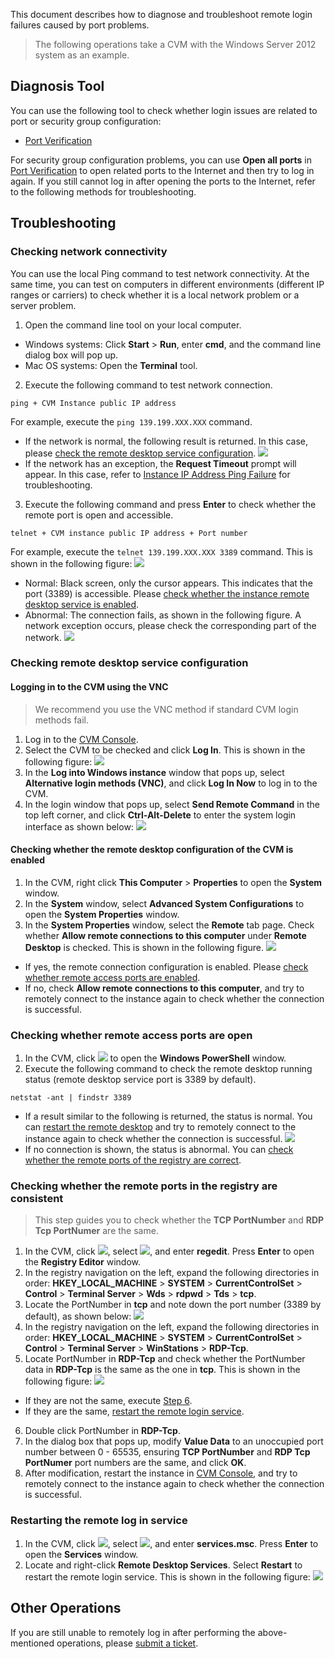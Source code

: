 This document describes how to diagnose and troubleshoot remote login failures caused by port problems.
> The following operations take a CVM with the Windows Server 2012 system as an example.
>

## Diagnosis Tool
You can use the following tool to check whether login issues are related to port or security group configuration:
- [Port Verification](https://console.cloud.tencent.com/vpc/helper) 

For security group configuration problems, you can use **Open all ports** in [Port Verification](https://console.cloud.tencent.com/vpc/helper) to open related ports to the Internet and then try to log in again. If you still cannot log in after opening the ports to the Internet, refer to the following methods for troubleshooting.

## Troubleshooting

### Checking network connectivity

You can use the local Ping command to test network connectivity. At the same time, you can test on computers in different environments (different IP ranges or carriers) to check whether it is a local network problem or a server problem.

1. Open the command line tool on your local computer.
 - Windows systems: Click **Start** > **Run**, enter **cmd**, and the command line dialog box will pop up.
 - Mac OS systems: Open the **Terminal** tool.
2. Execute the following command to test network connection.
```
ping + CVM Instance public IP address
```
For example, execute the `ping 139.199.XXX.XXX` command.
 - If the network is normal, the following result is returned. In this case, please [check the remote desktop service configuration](#F2).
![](https://main.qcloudimg.com/raw/52e6c15bc862dd7724643747ed8abcfb.png)
 - If the network has an exception, the **Request Timeout** prompt will appear. In this case, refer to [Instance IP Address Ping Failure](https://intl.cloud.tencent.com/document/product/213/14639) for troubleshooting.
3. Execute the following command and press **Enter** to check whether the remote port is open and accessible.
```
telnet + CVM instance public IP address + Port number
```
For example, execute the `telnet 139.199.XXX.XXX 3389` command. This is shown in the following figure:
![](//mc.qcloudimg.com/static/img/e18be3704977545d5c952d3a583f2ccc/image.png)
 - Normal: Black screen, only the cursor appears. This indicates that the port (3389) is accessible. Please [check whether the instance remote desktop service is enabled](#F2).
 - Abnormal: The connection fails, as shown in the following figure. A network exception occurs, please check the corresponding part of the network.
 ![](https://main.qcloudimg.com/raw/e3996140e2c1895d2ba2b1dfa637f998.png)
 
<span id = "F2"></span>
### Checking remote desktop service configuration

#### Logging in to the CVM using the VNC

> We recommend you use the VNC method if standard CVM login methods fail.
>
1. Log in to the [CVM Console](https://console.cloud.tencent.com/cvm).
2. Select the CVM to be checked and click **Log In**. This is shown in the following figure:
![](https://main.qcloudimg.com/raw/d9ccf04da21f4ac86d624742c87d5628.png)
3. In the **Log into Windows instance** window that pops up, select **Alternative login methods (VNC)**, and click **Log In Now** to log in to the CVM.
4. In the login window that pops up, select **Send Remote Command** in the top left corner, and click **Ctrl-Alt-Delete** to enter the system login interface as shown below:
![](https://main.qcloudimg.com/raw/5064251ea86085326e86884a1c13ef6b.png)

#### Checking whether the remote desktop configuration of the CVM is enabled

1. In the CVM, right click **This Computer** > **Properties** to open the **System** window.
2. In the **System** window, select **Advanced System Configurations** to open the **System Properties** window.
3. In the **System Properties** window, select the **Remote** tab page. Check whether **Allow remote connections to this computer** under **Remote Desktop** is checked. This is shown in the following figure.
![](https://main.qcloudimg.com/raw/2ee4d1abf5ebf351ed814d6644bc7d58.png)
 - If yes, the remote connection configuration is enabled. Please [check whether remote access ports are enabled](#F3).
 - If no, check **Allow remote connections to this computer**, and try to remotely connect to the instance again to check whether the connection is successful.

<span id = "F3"></span>
### Checking whether remote access ports are open

1. In the CVM, click <img src="https://main.qcloudimg.com/raw/f0c84862ef30956c201c3e7c85a26eec.png" style="margin: 0;"></img> to open the **Windows PowerShell** window.
2. Execute the following command to check the remote desktop running status (remote desktop service port is 3389 by default).
```
netstat -ant | findstr 3389
```
 - If a result similar to the following is returned, the status is normal. You can [restart the remote desktop](#F4) and try to remotely connect to the instance again to check whether the connection is successful.
![](https://main.qcloudimg.com/raw/5206af71e86f8126e9e6845bbeef21b2.png)
 - If no connection is shown, the status is abnormal. You can [check whether the remote ports of the registry are correct](#F5).

<span id = "F5"></span>
### Checking whether the remote ports in the registry are consistent

> This step guides you to check whether the **TCP PortNumber** and **RDP Tcp PortNumer** are the same.
>
1. In the CVM, click <img src="https://main.qcloudimg.com/raw/87d894e564b7e837d9f478298cf2e292.png" style="margin: 0;"></img>, select <img src="https://main.qcloudimg.com/raw/5b5e3abb2f39cb719a4119ba77b74447.png" style="margin: 0;"></img>, and enter **regedit**. Press **Enter** to open the **Registry Editor** window.
2. In the registry navigation on the left, expand the following directories in order: **HKEY_LOCAL_MACHINE** > **SYSTEM** > **CurrentControlSet** > **Control** > **Terminal Server** > **Wds** > **rdpwd** > **Tds** > **tcp**.
3. Locate the PortNumber in **tcp** and note down the port number (3389 by default), as shown below:
![](https://main.qcloudimg.com/raw/e67b696fd25b3355c9038f99a08b90be.png)
4. In the registry navigation on the left, expand the following directories in order: **HKEY_LOCAL_MACHINE** > **SYSTEM** > **CurrentControlSet** > **Control** > **Terminal Server** > **WinStations** > **RDP-Tcp**.
5. Locate PortNumber in **RDP-Tcp** and check whether the PortNumber data in **RDP-Tcp** is the same as the one in **tcp**. This is shown in the following figure:
![](https://main.qcloudimg.com/raw/8240dd43dcb3ca246caf3397e4a1e84f.png)
 - If they are not the same, execute [Step 6](#F5_step6).
 - If they are the same, [restart the remote login service](#F4).
6. Double click PortNumber in **RDP-Tcp**.
7. In the dialog box that pops up, modify **Value Data** to an unoccupied port number between 0 - 65535, ensuring **TCP PortNumber** and **RDP Tcp PortNumer** port numbers are the same, and click **OK**.
7. After modification, restart the instance in [CVM Console](https://console.cloud.tencent.com/cvm), and try to remotely connect to the instance again to check whether the connection is successful.


<span id = "F4"></span>
### Restarting the remote log in service

1. In the CVM, click <img src="https://main.qcloudimg.com/raw/87d894e564b7e837d9f478298cf2e292.png" style="margin: 0;"></img>, select <img src="https://main.qcloudimg.com/raw/5b5e3abb2f39cb719a4119ba77b74447.png" style="margin: 0;"></img>, and enter **services.msc**. Press **Enter** to open the **Services** window.
2. Locate and right-click **Remote Desktop Services**. Select **Restart** to restart the remote login service. This is shown in the following figure:
![](https://main.qcloudimg.com/raw/396ee711bb64c8fb1966112a81dd0fd4.png)

## Other Operations

If you are still unable to remotely log in after performing the above-mentioned operations, please [submit a ticket](https://console.cloud.tencent.com/workorder/category?level1_id=6&level2_id=7&source=0&data_title=%E4%BA%91%E6%9C%8D%E5%8A%A1%E5%99%A8CVM&level3_id=142&radio_title=%E4%BA%91%E6%9C%8D%E5%8A%A1%E5%99%A8%E7%99%BB%E5%BD%95%E4%B8%8D%E4%B8%8A&queue=15&scene_code=12686&step=2).
